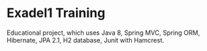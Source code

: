 # Exadel1 Training 
Educational project, which uses Java 8, Spring MVC, Spring ORM, Hibernate, JPA 2.1, H2 database, Junit with Hamcrest.


